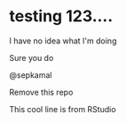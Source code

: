 # testing 123....

I have no idea what I'm doing

Sure you do

@sepkamal

Remove this repo

This cool line is from RStudio
